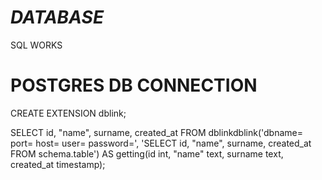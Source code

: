 # _DATABASE_
SQL WORKS


# POSTGRES DB CONNECTION
CREATE EXTENSION dblink;

SELECT id, "name", surname, created_at
FROM dblinkdblink('dbname= port= host= user= password=', 'SELECT id, "name", surname, created_at FROM schema.table')
AS getting(id int, "name" text, surname text, created_at timestamp);
